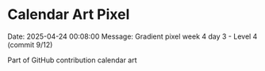 # Calendar Art Pixel

Date: 2025-04-24 00:08:00
Message: Gradient pixel week 4 day 3 - Level 4 (commit 9/12)

Part of GitHub contribution calendar art
